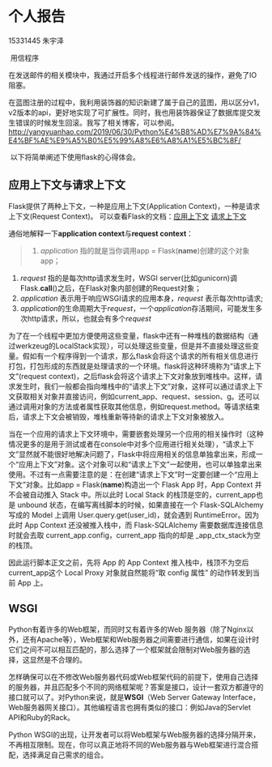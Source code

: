 # 个人报告

15331445 朱宇泽


​	用信程序

​	在发送邮件的相关模块中，我通过开启多个线程进行邮件发送的操作，避免了IO阻塞。

​	在蓝图注册的过程中，我利用装饰器的知识新建了属于自己的蓝图，用以区分v1，v2版本的api，更好地实现了可扩展性。同时，我也用装饰器保证了数据库提交发生错误的时候发生回滚。我写了相关博客，可以参阅。http://yangyuanhao.com/2019/06/30/Python%E4%B8%AD%E7%9A%84%E4%BF%AE%E9%A5%B0%E5%99%A8%E6%A8%A1%E5%BC%8F/

​	以下将简单阐述下使用flask的心得体会。

## 应用上下文与请求上下文

Flask提供了两种上下文，一种是应用上下文(Application Context)，一种是请求上下文(Request Context)。
 可以查看Flask的文档：[应用上下文](https://link.jianshu.com?t=http://flask.pocoo.org/docs/0.11/appcontext/)   [请求上下文](https://link.jianshu.com?t=http://flask.pocoo.org/docs/0.11/reqcontext/)

通俗地解释一下**application context**与**request context**：

> 1.  *application* 指的就是当你调用app = Flask(**name**)创建的这个对象app；

1.  *request* 指的是每次http请求发生时，WSGI server(比如gunicorn)调Flask.**call**()之后，在Flask对象内部创建的Request对象；
2.  *application* 表示用于响应WSGI请求的应用本身，*request* 表示每次http请求;
3.  *application*的生命周期大于*request*，一个*application*存活期间，可能发生多次http请求，所以，也就会有多个*request*

为了在一个线程中更加方便使用这些变量，flask中还有一种堆栈的数据结构（通过werkzeug的LocalStack实现），可以处理这些变量，但是并不直接处理这些变量。假如有一个程序得到一个请求，那么flask会将这个请求的所有相关信息进行打包，打包形成的东西就是处理请求的一个环境。flask将这种环境称为“请求上下文”(request context)，之后flask会将这个请求上下文对象放到堆栈中。这样，请求发生时，我们一般都会指向堆栈中的“请求上下文”对象，这样可以通过请求上下文获取相关对象并直接访问，例如current_app、request、session、g。还可以通过调用对象的方法或者属性获取其他信息，例如request.method。等请求结束后，请求上下文会被销毁，堆栈重新等待新的请求上下文对象被放入。

当在一个应用的请求上下文环境中，需要嵌套处理另一个应用的相关操作时（这种情况更多的是用于测试或者在console中对多个应用进行相关处理），“请求上下文”显然就不能很好地解决问题了，Flask中将应用相关的信息单独拿出来，形成一个“应用上下文”对象。这个对象可以和“请求上下文”一起使用，也可以单独拿出来使用。不过有一点需要注意的是：在创建“请求上下文”时一定要创建一个“应用上下文”对象。比如app = Flask(**name**)构造出一个 Flask App 时，App Context 并不会被自动推入 Stack 中。所以此时 Local Stack 的栈顶是空的，current_app也是 unbound 状态，在编写离线脚本的时候，如果直接在一个 Flask-SQLAlchemy 写成的 Model 上调用 User.query.get(user_id)，就会遇到 RuntimeError。因为此时 App Context 还没被推入栈中，而 Flask-SQLAlchemy 需要数据库连接信息时就会去取 current_app.config，current_app 指向的却是 _app_ctx_stack为空的栈顶。

因此运行脚本正文之前，先将 App 的 App Context 推入栈中，栈顶不为空后 current_app这个 Local Proxy 对象就自然能将“取 config 属性” 的动作转发到当前 App 上。

## WSGI

Python有着许多的Web框架，而同时又有着许多的Web 服务器（除了Nginx以外，还有Apache等），Web框架和Web服务器之间需要进行通信，如果在设计时它们之间不可以相互匹配的，那么选择了一个框架就会限制对Web服务器的选择，这显然是不合理的。

怎样确保可以在不修改Web服务器代码或Web框架代码的前提下，使用自己选择的服务器，并且匹配多个不同的网络框架呢？答案是接口，设计一套双方都遵守的接口就可以了。对Python来说，就是**WSGI**（Web Server Gateway Interface，Web服务器网关接口）。其他编程语言也拥有类似的接口：例如Java的Servlet API和Ruby的Rack。

Python WSGI的出现，让开发者可以将Web框架与Web服务器的选择分隔开来，不再相互限制。现在，你可以真正地将不同的Web服务器与Web框架进行混合搭配，选择满足自己需求的组合。



